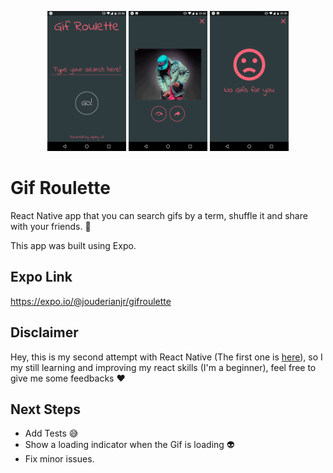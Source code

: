 <p align="center">
    <img width="25%" src="screenshots/img1.png" alt="Main">
    <img width="25%" src="screenshots/img2.png" alt="Search Screen">
    <img width="25%" src="screenshots/img3.png" alt="No Gifs for you">
</p>

# Gif Roulette

React Native app that you can search gifs by a term, shuffle it and share with your friends. :hankey:

This app was built using Expo.

## Expo Link

https://expo.io/@jouderianjr/gifroulette

## Disclaimer

Hey, this is my second attempt with React Native (The first one is [here](https://github.com/jouderianjr/giphyStickers)), so I my still learning and improving my react skills (I'm a beginner), feel free to give me some feedbacks :heart:

## Next Steps

- Add Tests :sweat_smile:
- Show a loading indicator when the Gif is loading :alien:
- Fix minor issues.
